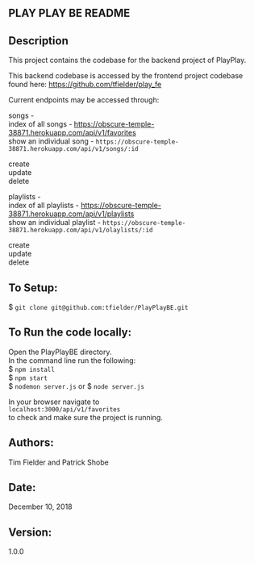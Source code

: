 ## PLAY PLAY BE README

## Description
This project contains the codebase for the backend project of PlayPlay.

This backend codebase is accessed by the frontend project codebase found here: https://github.com/tfielder/play_fe


Current endpoints may be accessed through:

songs - <br />
index of all songs - https://obscure-temple-38871.herokuapp.com/api/v1/favorites <br />
show an individual song - `https://obscure-temple-38871.herokuapp.com/api/v1/songs/:id` <br />

create <br />
update <br />
delete <br />

playlists - <br />
index of all playlists - https://obscure-temple-38871.herokuapp.com/api/v1/playlists <br />
show an individual playlist - `https://obscure-temple-38871.herokuapp.com/api/v1/olaylists/:id` <br />

create <br />
update <br />
delete <br />

## To Setup:
$ `git clone git@github.com:tfielder/PlayPlayBE.git`

## To Run the code locally:
Open the PlayPlayBE directory.<br />
In the command line run the following:<br />
$ `npm install`<br />
$ `npm start`<br />
$ `nodemon server.js` or $ `node server.js`<br />

In your browser navigate to<br />
`localhost:3000/api/v1/favorites`<br />
to check and make sure the project is running.<br />


## Authors:
Tim Fielder and Patrick Shobe

## Date:
December 10, 2018

## Version:
1.0.0

